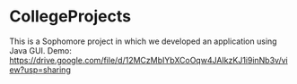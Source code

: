 # CollegeProjects
This is a Sophomore project in which we developed an application using Java GUI.
Demo: https://drive.google.com/file/d/12MCzMbIYbXCoOqw4JAIkzKJ1i9inNb3v/view?usp=sharing
